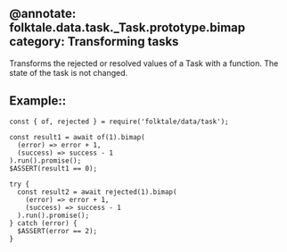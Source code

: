 @annotate: folktale.data.task._Task.prototype.bimap
category: Transforming tasks
---

Transforms the rejected or resolved values of a Task with a function. The state of the task is not changed.


## Example::

    const { of, rejected } = require('folktale/data/task');
    
    const result1 = await of(1).bimap(
      (error) => error + 1,
      (success) => success - 1
    ).run().promise();
    $ASSERT(result1 == 0);
    
    try {
      const result2 = await rejected(1).bimap(
        (error) => error + 1,
        (success) => success - 1
      ).run().promise();
    } catch (error) {
      $ASSERT(error == 2);
    }
